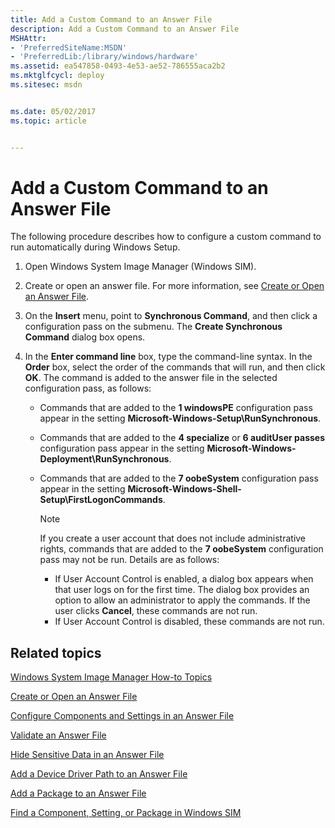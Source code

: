 ```yaml
---
title: Add a Custom Command to an Answer File
description: Add a Custom Command to an Answer File
MSHAttr:
- 'PreferredSiteName:MSDN'
- 'PreferredLib:/library/windows/hardware'
ms.assetid: ea547858-0493-4e53-ae52-786555aca2b2
ms.mktglfcycl: deploy
ms.sitesec: msdn


ms.date: 05/02/2017
ms.topic: article


---
```

# Add a Custom Command to an Answer File

The following procedure describes how to configure a custom command to run automatically during Windows Setup.

1. Open Windows System Image Manager (Windows SIM).
1. Create or open an answer file. For more information, see [Create or Open an Answer File](create-or-open-an-answer-file.md).
1. On the **Insert** menu, point to **Synchronous Command**, and then click a configuration pass on the submenu. The **Create Synchronous Command** dialog box opens.
1. In the **Enter command line** box, type the command-line syntax. In the **Order** box, select the order of the commands that will run, and then click **OK**. The command is added to the answer file in the selected configuration pass, as follows:

    * Commands that are added to the **1 windowsPE** configuration pass appear in the setting **Microsoft-Windows-Setup\\RunSynchronous**.
    * Commands that are added to the **4 specialize** or **6 auditUser passes** configuration pass appear in the setting **Microsoft-Windows-Deployment\\RunSynchronous**.
    * Commands that are added to the **7 oobeSystem** configuration pass appear in the setting **Microsoft-Windows-Shell-Setup\\FirstLogonCommands**.

      > [!Note]
      > If you create a user account that does not include administrative rights, commands that are added to the **7 oobeSystem** configuration pass may not be run. Details are as follows:
      > * If User Account Control is enabled, a dialog box appears when that user logs on for the first time. The dialog box provides an option to allow an administrator to apply the commands. If the user clicks **Cancel**, these commands are not run.
      > * If User Account Control is disabled, these commands are not run.

## Related topics

[Windows System Image Manager How-to Topics](windows-system-image-manager-how-to-topics.md)

[Create or Open an Answer File](create-or-open-an-answer-file.md)

[Configure Components and Settings in an Answer File](configure-components-and-settings-in-an-answer-file.md)

[Validate an Answer File](validate-an-answer-file.md)

[Hide Sensitive Data in an Answer File](hide-sensitive-data-in-an-answer-file.md)

[Add a Device Driver Path to an Answer File](add-a-device-driver-path-to-an-answer-file.md)

[Add a Package to an Answer File](add-a-package-to-an-answer-file.md)

[Find a Component, Setting, or Package in Windows SIM](find-a-component-setting-or-package-in-windows-sim.md)
